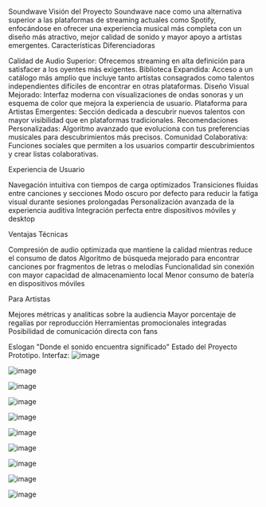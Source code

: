 Soundwave
Visión del Proyecto
Soundwave nace como una alternativa superior a las plataformas de streaming actuales como Spotify, enfocándose en ofrecer una experiencia musical más completa con un diseño más atractivo, mejor calidad de sonido y mayor apoyo a artistas emergentes.
Características Diferenciadoras

Calidad de Audio Superior: Ofrecemos streaming en alta definición para satisfacer a los oyentes más exigentes.
Biblioteca Expandida: Acceso a un catálogo más amplio que incluye tanto artistas consagrados como talentos independientes difíciles de encontrar en otras plataformas.
Diseño Visual Mejorado: Interfaz moderna con visualizaciones de ondas sonoras y un esquema de color que mejora la experiencia de usuario.
Plataforma para Artistas Emergentes: Sección dedicada a descubrir nuevos talentos con mayor visibilidad que en plataformas tradicionales.
Recomendaciones Personalizadas: Algoritmo avanzado que evoluciona con tus preferencias musicales para descubrimientos más precisos.
Comunidad Colaborativa: Funciones sociales que permiten a los usuarios compartir descubrimientos y crear listas colaborativas.

Experiencia de Usuario

Navegación intuitiva con tiempos de carga optimizados
Transiciones fluidas entre canciones y secciones
Modo oscuro por defecto para reducir la fatiga visual durante sesiones prolongadas
Personalización avanzada de la experiencia auditiva
Integración perfecta entre dispositivos móviles y desktop

Ventajas Técnicas

Compresión de audio optimizada que mantiene la calidad mientras reduce el consumo de datos
Algoritmo de búsqueda mejorado para encontrar canciones por fragmentos de letras o melodías
Funcionalidad sin conexión con mayor capacidad de almacenamiento local
Menor consumo de batería en dispositivos móviles

Para Artistas

Mejores métricas y analíticas sobre la audiencia
Mayor porcentaje de regalías por reproducción
Herramientas promocionales integradas
Posibilidad de comunicación directa con fans

Eslogan
"Donde el sonido encuentra significado"
Estado del Proyecto
Prototipo.
Interfaz:
![image](https://github.com/user-attachments/assets/5dc8c171-b0af-4013-8964-04a1d8a87cc2)

![image](https://github.com/user-attachments/assets/a7f33e55-8386-4b22-9d74-7cb0cb55dabc)

![image](https://github.com/user-attachments/assets/23f0efe1-343c-40c8-8442-35f7d563e2f5)

![image](https://github.com/user-attachments/assets/7113a2c5-0572-4d27-ba34-39696a582891)

![image](https://github.com/user-attachments/assets/6292ec0f-f041-4ea2-960e-9a6dc99569ef)

![image](https://github.com/user-attachments/assets/567aeaac-4f3f-4d7a-a8b8-3744a5a181ee)

![image](https://github.com/user-attachments/assets/62c2e8f5-cbb2-41bc-846e-7f1a171d25f2)

![image](https://github.com/user-attachments/assets/40fd695e-218a-4c22-b679-29489495dacc)

![image](https://github.com/user-attachments/assets/7dbe8253-2ae8-42e6-95c1-942698583b2b)

![image](https://github.com/user-attachments/assets/67a4de70-7dbf-40ba-804b-4879e00c01af)








